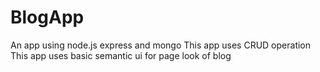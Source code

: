 # BlogApp
An app using node.js express and mongo
This app uses CRUD operation
This app uses basic semantic ui for page look of blog 
